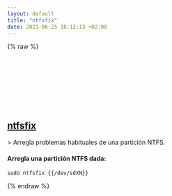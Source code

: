 ```yaml
---
layout: default
title: "ntfsfix"
date: 2021-06-25 18:12:13 +02:00
---
```

{% raw %}
<h2 id="ntfsfix">
  <a href="/es/linux/ntfsfix.html">ntfsfix</a> <a href="#ntfsfix"><svg class="icon">
    <use href="/assets/images/unicode_sprite.svg#link" />
  </svg></a>
</h2>
> Arregla problemas habituales de una partición NTFS.

#### Arregla una partición NTFS dada:
```shell
sudo ntfsfix {{/dev/sdXN}}
```
{% endraw %}